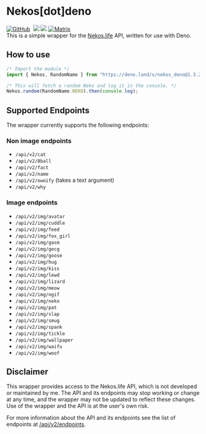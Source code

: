 # Nekos[dot]deno
[![GitHub](https://img.shields.io/github/license/gaycookie/Nekos.deno?style=for-the-badge)](https://github.com/gaycookie/Nekos.deno/blob/main/LICENSE)
‎‎ [![](https://img.shields.io/badge/Deno%20Land-1.3.2-blue?style=for-the-badge)](https://deno.land/x/nekos_deno)
‎‎ [![](https://img.shields.io/badge/documentation-1.3.2-blue?style=for-the-badge)](https://deno.land/x/nekos_deno/mod.ts)
‎‎ [![Matrix](https://img.shields.io/matrix/public:gaycookie.dev?server_fqdn=matrix.gaycookie.dev&style=for-the-badge)](https://matrix.to/#/#public:gaycookie.dev)  
This is a simple wrapper for the [Nekos.life](https://nekos.life) API, written for use with Deno.

## How to use
```ts
/* Import the module */
import { Nekos, RandomName } from "https://deno.land/x/nekos_deno@1.3.2/mod.ts";

/* This will fetch a random Neko and log it in the console. */
Nekos.random(RandomName.NEKO).then(console.log);
```

## Supported Endpoints
The wrapper currently supports the following endpoints:

### Non image endpoints
* `/api/v2/cat`
* `/api/v2/8ball`
* `/api/v2/fact`
* `/api/v2/name`
* `/api/v2/owoify` (takes a text argument)
* `/api/v2/why`

### Image endpoints
* `/api/v2/img/avatar`
* `/api/v2/img/cuddle`
* `/api/v2/img/feed`
* `/api/v2/img/fox_girl`
* `/api/v2/img/gasm`
* `/api/v2/img/gecg`
* `/api/v2/img/goose`
* `/api/v2/img/hug`
* `/api/v2/img/kiss`
* `/api/v2/img/lewd`
* `/api/v2/img/lizard`
* `/api/v2/img/meow`
* `/api/v2/img/ngif`
* `/api/v2/img/neko`
* `/api/v2/img/pat`
* `/api/v2/img/slap`
* `/api/v2/img/smug`
* `/api/v2/img/spank`
* `/api/v2/img/tickle`
* `/api/v2/img/wallpaper`
* `/api/v2/img/waifu`
* `/api/v2/img/woof`

## Disclaimer
This wrapper provides access to the Nekos.life API, which is not developed or maintained by me. The API and its endpoints may stop working or change at any time, and the wrapper may not be updated to reflect these changes. Use of the wrapper and the API is at the user's own risk.

For more information about the API and its endpoints see the list of endpoints at [/api/v2/endpoints](https://nekos.life/api/v2/endpoints).